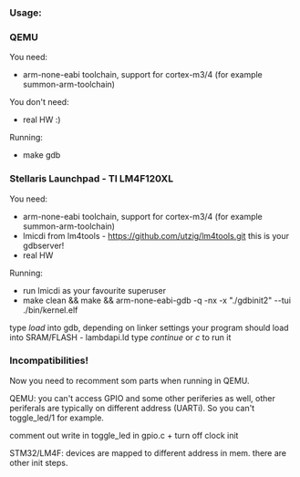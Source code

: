 ### Usage:

### QEMU
You need:
* arm-none-eabi toolchain, support for cortex-m3/4 (for example summon-arm-toolchain)

You don't need:
* real HW :)

Running:
* make gdb

### Stellaris Launchpad - TI LM4F120XL ###

You need:
* arm-none-eabi toolchain, support for cortex-m3/4 (for example summon-arm-toolchain)
* lmicdi from lm4tools - https://github.com/utzig/lm4tools.git
  this is your gdbserver!
* real HW

Running:
* run lmicdi as your favourite superuser
* make clean && make && arm-none-eabi-gdb -q -nx -x "./gdbinit2" --tui ./bin/kernel.elf

type *load* into gdb, depending on linker settings your program should load into SRAM/FLASH - lambdapi.ld
type *continue* or *c* to run it

### Incompatibilities!

Now you need to recomment som parts when running in QEMU.

QEMU:
you can't access GPIO and some other periferies as well,
other periferals are typically on different address (UARTi).
So you can't toggle_led/1 for example.

comment out write in toggle_led in gpio.c + turn off clock init

STM32/LM4F:
devices are mapped to different address in mem. there are other init steps.

